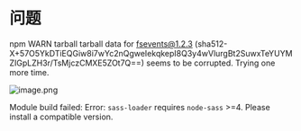 # 问题

npm WARN tarball tarball data for fsevents@1.2.3 (sha512-X+57O5YkDTiEQGiw8i7wYc2nQgweIekqkepI8Q3y4wVlurgBt2SuwxTeYUYMZIGpLZH3r/TsMjczCMXE5ZOt7Q==) seems to be corrupted. Trying one more time.

![image.png](./assets/1699782087865-image.png)

Module build failed: Error: `sass-loader` requires `node-sass` >=4. Please install a compatible version.
